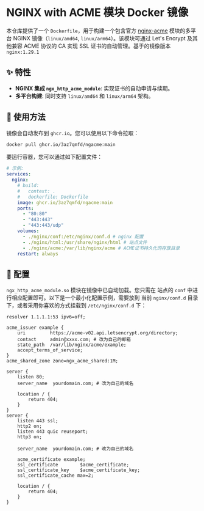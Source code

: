 # NGINX with ACME 模块 Docker 镜像

本仓库提供了一个 `Dockerfile`，用于构建一个包含官方 [nginx-acme](https://github.com/nginx/nginx-acme) 模块的多平台 NGINX 镜像（`linux/amd64`, `linux/arm64`）。该模块可通过 Let's Encrypt 及其他兼容 ACME 协议的 CA 实现 SSL 证书的自动管理。基于的镜像版本 `nginx:1.29.1`

## ✨ 特性

- **NGINX 集成 `ngx_http_acme_module`**: 实现证书的自动申请与续期。
- **多平台构建**: 同时支持 `linux/amd64` 和 `linux/arm64` 架构。

## 🚀 使用方法

镜像会自动发布到 `ghcr.io`。您可以使用以下命令拉取：

```sh
docker pull ghcr.io/3az7qmfd/ngacme:main
```

要运行容器，您可以通过如下配置文件：

```yml
# 示例:
services:
  nginx:
    # build:
    #   context: .
    #   dockerfile: Dockerfile
    image: ghcr.io/3az7qmfd/ngacme:main
    ports:
      - "80:80"
      - "443:443"
      - "443:443/udp"
    volumes:
      - ./nginx/conf:/etc/nginx/conf.d # nginx 配置
      - ./nginx/html:/usr/share/nginx/html # 站点文件
      - ./nginx/acme:/var/lib/nginx/acme # ACME证书持久化的存放目录
    restart: always
```

## 🔧 配置

`ngx_http_acme_module.so` 模块在镜像中已自动加载。您只需在 站点的 `conf` 中进行相应配置即可。以下是一个最小化配置示例，需要放到 当前 `nginx/conf.d` 目录下，或者采用你喜欢的方式挂载到 `/etc/nginx/conf.d` 下：

```nginx
resolver 1.1.1.1:53 ipv6=off;

acme_issuer example {
    uri         https://acme-v02.api.letsencrypt.org/directory;
    contact     admin@xxxx.com; # 改为自己的邮箱
    state_path  /var/lib/nginx/acme/example;
    accept_terms_of_service;
}
acme_shared_zone zone=ngx_acme_shared:1M;

server {
    listen 80;
    server_name  yourdomain.com; # 改为自己的域名

    location / {
        return 404;
    }
}
server {
    listen 443 ssl;
    http2 on;
    listen 443 quic reuseport;
    http3 on;

    server_name  yourdomain.com; # 改为自己的域名

    acme_certificate example;
    ssl_certificate        $acme_certificate;
    ssl_certificate_key    $acme_certificate_key;
    ssl_certificate_cache max=2;

    location / {
        return 404;
    }
}
```

